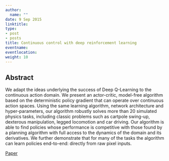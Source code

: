 ```yaml
---
author:
  name: ""
date: 9 Sep 2015
linktitle:
type:
- post
- posts
title: Continuous control with deep reinforcement learning
eventname:
eventlocation:  
weight: 10
---
```


## Abstract

We adapt the ideas underlying the success of Deep Q-Learning to the continuous action domain. We present an actor-critic, model-free algorithm based on the deterministic policy gradient that can operate over continuous action spaces. Using the same learning algorithm, network architecture and hyper-parameters, our algorithm robustly solves more than 20 simulated physics tasks, including classic problems such as cartpole swing-up, dexterous manipulation, legged locomotion and car driving. Our algorithm is able to find policies whose performance is competitive with those found by a planning algorithm with full access to the dynamics of the domain and its derivatives. We further demonstrate that for many of the tasks the algorithm can learn policies end-to-end: directly from raw pixel inputs.

[Paper](https://arxiv.org/pdf/1509.02971.pdf)
